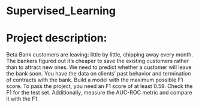 # Supervised_Learning
# Project description:
Beta Bank customers are leaving: little by little, chipping away every month. The bankers figured out it’s cheaper to save the existing customers rather than to attract new ones. We need to predict whether a customer will leave the bank soon. You have the data on clients’ past behavior and termination of contracts with the bank. Build a model with the maximum possible F1 score. To pass the project, you need an F1 score of at least 0.59. Check the F1 for the test set. Additionally, measure the AUC-ROC metric and compare it with the F1.
